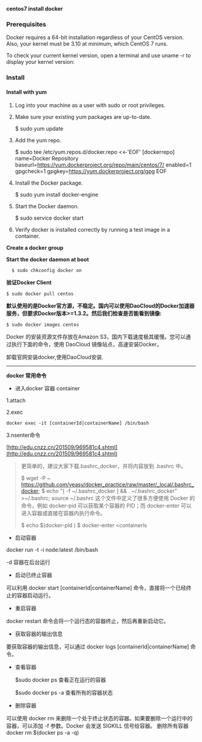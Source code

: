 **centos7 install docker**

### Prerequisites ###

Docker requires a 64-bit installation regardless of your CentOS version. Also, your kernel must be 3.10 at minimum, which CentOS 7 runs.

To check your current kernel version, open a terminal and use uname -r to display your kernel version:


### Install ###

#### Install with yum ####

1. Log into your machine as a user with sudo or root privileges.
2. Make sure your existing yum packages are up-to-date.

    $ sudo yum update

3. Add the yum repo.

    $ sudo tee /etc/yum.repos.d/docker.repo <<-'EOF'
    [dockerrepo]
    name=Docker Repository
    baseurl=https://yum.dockerproject.org/repo/main/centos/7/
    enabled=1
    gpgcheck=1
    gpgkey=https://yum.dockerproject.org/gpg
    EOF 

4. Install the Docker package.

    $ sudo yum install docker-engine

5. Start the Docker daemon.

    $ sudo service docker start

6. Verify docker is installed correctly by running a test image in a container.



**Create a docker group**


**Start the docker daemon at boot**

      $ sudo chkconfig docker on



**验证Docker Client**

    $ sudo docker pull centos

**默认使用的是Docker官方源，不稳定。国内可以使用DaoCloud的Docker加速器服务，但要求Docker版本>=1.3.2。然后我们检查是否能看到镜像:**

    $ sudo docker images centos

Docker 的安装资源文件存放在Amazon S3，国内下载速度极其缓慢。您可以通过执行下面的命令，使用 DaoCloud 镜像站点，高速安装Docker。

卸载官网安装docker,使用DaoCloud安装.

----------

**docker 常用命令**

- 进入docker 容器 container 
 
1.attach

2.exec

    docker exec -it [containerId|containerName] /bin/bash

3.nsenter命令 

[http://edu.cnzz.cn/201509/969581c4.shtml](http://edu.cnzz.cn/201509/969581c4.shtml)

> 更简单的，建议大家下载.bashrc_docker，并将内容放到 .bashrc 中。
> 
> $ wget -P ~ https://github.com/yeasy/docker_practice/raw/master/_local/.bashrc_docker;
> $ echo "[ -f ~/.bashrc_docker ] && . ~/.bashrc_docker" >~/.bashrc; source ~/.bashrc
> 这个文件中定义了很多方便使用 Docker 的命令，例如 docker-pid 可以获取某个容器的 PID；而 docker-enter 可以进入容器或直接在容器内执行命令。
> 
> $ echo $(docker-pid <container>)
> $ docker-enter <containerls

- 启动容器

docker run -t -i node:latest /bin/bash

-d 容器在后台运行

- 启动已终止容器

可以利用 docker start [containerId|containerName] 命令，直接将一个已经终止的容器启动运行。

- 重启容器

docker restart 命令会将一个运行态的容器终止，然后再重新启动它。

- 获取容器的输出信息

要获取容器的输出信息，可以通过 docker logs [containerId|containerName] 命令。

- 查看容器

    $sudo docker ps 查看正在运行的容器
    
    $sudo docker ps -a 查看所有的容器状态

- 删除容器

可以使用 docker rm 来删除一个处于终止状态的容器。如果要删除一个运行中的容器，可以添加 -f 参数。Docker 会发送 SIGKILL 信号给容器。
删除所有容器 docker rm $(docker ps -a -q)